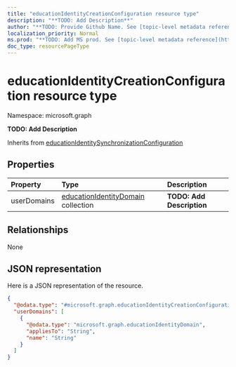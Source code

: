 ```yaml
---
title: "educationIdentityCreationConfiguration resource type"
description: "**TODO: Add Description**"
author: "**TODO: Provide Github Name. See [topic-level metadata reference](https://msgo.azurewebsites.net/add/document/guidelines/metadata.html#topic-level-metadata)**"
localization_priority: Normal
ms.prod: "**TODO: Add MS prod. See [topic-level metadata reference](https://msgo.azurewebsites.net/add/document/guidelines/metadata.html#topic-level-metadata)**"
doc_type: resourcePageType
---
```


# educationIdentityCreationConfiguration resource type


Namespace: microsoft.graph

**TODO: Add Description**


Inherits from [educationIdentitySynchronizationConfiguration](../resources/educationidentitysynchronizationconfiguration.md)

## Properties
|Property|Type|Description|
|:---|:---|:---|
|userDomains|[educationIdentityDomain](../resources/educationidentitydomain.md) collection|**TODO: Add Description**|

## Relationships
None

## JSON representation
Here is a JSON representation of the resource.
<!-- {
  "blockType": "resource",
  "@odata.type": "microsoft.graph.educationIdentityCreationConfiguration"
}
-->
``` json
{
  "@odata.type": "#microsoft.graph.educationIdentityCreationConfiguration",
  "userDomains": [
    {
      "@odata.type": "microsoft.graph.educationIdentityDomain",
      "appliesTo": "String",
      "name": "String"
    }
  ]
}
```

